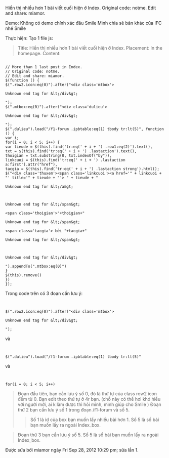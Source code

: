 Hiển thị nhiều hơn 1 bài viết cuối hiện ở Index.
Original code: notme.
Edit and share: miamor.


Demo: Không có demo chính xác đâu Smile Mình chia sẻ bản khác của IFC nhé Smile

Thực hiện:
Tạo 1 file js:

> Title: Hiển thị nhiều hơn 1 bài viết cuối hiện ở Index.
> Placement: In the homepage.
> Content:

```

// More than 1 last post in Index.
// Original code: notme.
// Edit and share: miamor.
$(function () {
$(".row2.icon:eq(0)").after("<div class='mtbox'>

Unknown end tag for &lt;/div&gt;

");
$(".mtbox:eq(0)").after("<div class='dulieu'>

Unknown end tag for &lt;/div&gt;

");
$(".dulieu").load("/f1-forum .ipbtable:eq(1) tbody tr:lt(5)", function () {
var i;
for(i = 0; i < 5; i++) {
var tieude = $(this).find('tr:eq(' + i + ') .row1:eq(2)').text(),
txt = $(this).find('tr:eq(' + i + ') .lastaction').text(),
thoigian = txt.substring(0, txt.indexOf("by")),
linkcuoi = $(this).find('tr:eq(' + i + ') .lastaction a:first').attr("href"),
tacgia = $(this).find('tr:eq(' + i + ') .lastaction strong').html();
$("<div class='thuxem'><span class='linkcuoi'><a href='" + linkcuoi + "' title='" + tieude + "'> " + tieude + "

Unknown end tag for &lt;/a&gt;



Unknown end tag for &lt;/span&gt;

<span class='thoigian'>"+thoigian+"

Unknown end tag for &lt;/span&gt;

<span class='tacgia'> bởi "+tacgia+"

Unknown end tag for &lt;/span&gt;



Unknown end tag for &lt;/div&gt;

").appendTo(".mtbox:eq(0)")
}
$(this).remove()
})
});

```

Trong code trên có 3 đoạn cần lưu ý:

```


$(".row2.icon:eq(0)").after("<div class='mtbox'>

Unknown end tag for &lt;/div&gt;

");
```
và

```


$(".dulieu").load("/f1-forum .ipbtable:eq(1) tbody tr:lt(5)"
```
và

```


for(i = 0; i < 5; i++)
```

> Đoạn đầu tiên, bạn cần lưu ý số 0, đó là thứ tự của class row2 icon đếm từ 0. Bạn edit theo thứ tự ở 4r bạn. (chỗ này có thể hơi khó hiểu với người mới, ai k làm được thì hỏi mình, mình giúp cho Smile )
> Đoạn thứ 2 bạn cần lưu ý số 1 trong đoạn /f1-forum và số 5.
> > Số 1 là id của box bạn muốn lấy nhiều bài hơn 1.
> > Số 5 là số bài bạn muốn lấy ra ngoài Index\_box.

> Đoạn thứ 3 bạn cần lưu ý số 5. Số 5 là số bài bạn muốn lấy ra ngoài Index\_box.



Được sửa bởi miamor ngày Fri Sep 28, 2012 10:29 pm; sửa lần 1.